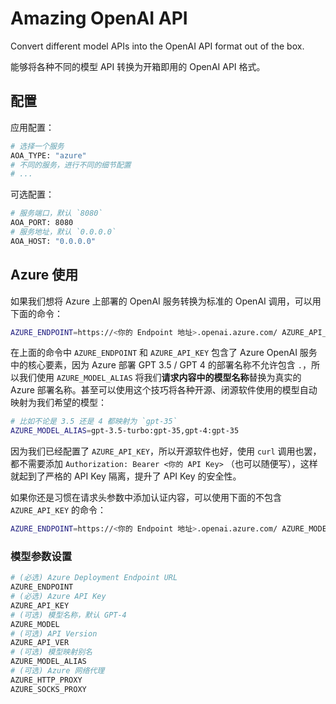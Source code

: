 # Amazing OpenAI API

Convert different model APIs into the OpenAI API format out of the box.

能够将各种不同的模型 API 转换为开箱即用的 OpenAI API 格式。

## 配置

应用配置：

```bash
# 选择一个服务
AOA_TYPE: "azure"
# 不同的服务，进行不同的细节配置
# ...
```

可选配置：

```bash
# 服务端口，默认 `8080`
AOA_PORT: 8080
# 服务地址，默认 `0.0.0.0`
AOA_HOST: "0.0.0.0"
```

## Azure 使用

如果我们想将 Azure 上部署的 OpenAI 服务转换为标准的 OpenAI 调用，可以用下面的命令：

```bash
AZURE_ENDPOINT=https://<你的 Endpoint 地址>.openai.azure.com/ AZURE_API_KEY=<你的 API KEY> AZURE_MODEL_ALIAS=gpt-3.5-turbo:gpt-35 ./amazing-openai-api 
```

在上面的命令中 `AZURE_ENDPOINT` 和 `AZURE_API_KEY` 包含了 Azure OpenAI 服务中的核心要素，因为 Azure 部署 GPT 3.5 / GPT 4 的部署名称不允许包含 `.`，所以我们使用 `AZURE_MODEL_ALIAS` 将我们**请求内容中的模型名称**替换为真实的 Azure 部署名称。甚至可以使用这个技巧将各种开源、闭源软件使用的模型自动映射为我们希望的模型：

```bash
# 比如不论是 3.5 还是 4 都映射为 `gpt-35`
AZURE_MODEL_ALIAS=gpt-3.5-turbo:gpt-35,gpt-4:gpt-35
```

因为我们已经配置了 `AZURE_API_KEY`，所以开源软件也好，使用 `curl` 调用也罢，都不需要添加 `Authorization: Bearer <你的 API Key>` （也可以随便写），这样就起到了严格的 API Key 隔离，提升了 API Key 的安全性。

如果你还是习惯在请求头参数中添加认证内容，可以使用下面的不包含 `AZURE_API_KEY` 的命令：

```bash
AZURE_ENDPOINT=https://<你的 Endpoint 地址>.openai.azure.com/ AZURE_MODEL_ALIAS=gpt-3.5-turbo:gpt-35 ./amazing-openai-api 
```

### 模型参数设置

```bash
# (必选) Azure Deployment Endpoint URL
AZURE_ENDPOINT
# (必选) Azure API Key
AZURE_API_KEY
# (可选) 模型名称，默认 GPT-4
AZURE_MODEL
# (可选) API Version
AZURE_API_VER
# (可选) 模型映射别名
AZURE_MODEL_ALIAS
# (可选) Azure 网络代理
AZURE_HTTP_PROXY
AZURE_SOCKS_PROXY
```
